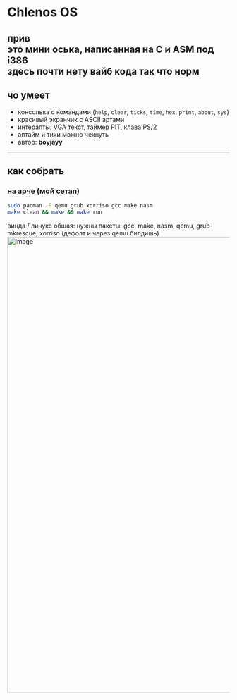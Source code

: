 # Chlenos OS

прив   
это мини оська, написанная на C и ASM под i386  
здесь почти нету вайб кода так что норм
---

## чо умеет
- консолька с командами (`help`, `clear`, `ticks`, `time`, `hex`, `print`, `about`, `sys`)
- красивый экранчик с ASCII артами
- интерапты, VGA текст, таймер PIT, клава PS/2
- аптайм и тики можно чекнуть
- автор: **boyjayy**

---

## как собрать

### на арче (мой сетап)
```bash
sudo pacman -S qemu grub xorriso gcc make nasm
make clean && make && make run
```
винда / линукс общая:
нужны пакеты: gcc, make, nasm, qemu, grub-mkrescue, xorriso (дефолт и через qemu билдишь)
<img width="961" height="1034" alt="image" src="https://github.com/user-attachments/assets/ee3f36d2-0224-4707-96ad-f2d571d08653" />
